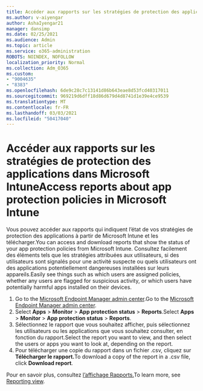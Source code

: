 ```yaml
---
title: Accéder aux rapports sur les stratégies de protection des applications dans Microsoft Intune
ms.author: v-aiyengar
author: AshaIyengar21
manager: dansimp
ms.date: 02/25/2021
ms.audience: Admin
ms.topic: article
ms.service: o365-administration
ROBOTS: NOINDEX, NOFOLLOW
localization_priority: Normal
ms.collection: Adm_O365
ms.custom:
- "9004635"
- "8383"
ms.openlocfilehash: 6de9c28c7c13141d86b643eae8d53fcd40317011
ms.sourcegitcommit: 969219d6dff18d86d679d4d8741d1e39e4ce9539
ms.translationtype: MT
ms.contentlocale: fr-FR
ms.lasthandoff: 03/03/2021
ms.locfileid: "50417040"
---
```

# <a name="access-reports-about-app-protection-policies-in-microsoft-intune"></a><span data-ttu-id="65fe3-102">Accéder aux rapports sur les stratégies de protection des applications dans Microsoft Intune</span><span class="sxs-lookup"><span data-stu-id="65fe3-102">Access reports about app protection policies in Microsoft Intune</span></span>

<span data-ttu-id="65fe3-103">Vous pouvez accéder aux rapports qui indiquent l’état de vos stratégies de protection des applications à partir de Microsoft Intune et les télécharger.</span><span class="sxs-lookup"><span data-stu-id="65fe3-103">You can access and download reports that show the status of your app protection policies from Microsoft Intune.</span></span> <span data-ttu-id="65fe3-104">Consultez facilement des éléments tels que les stratégies attribuées aux utilisateurs, si des utilisateurs sont signalés pour une activité suspecte ou quels utilisateurs ont des applications potentiellement dangereuses installées sur leurs appareils.</span><span class="sxs-lookup"><span data-stu-id="65fe3-104">Easily see things such as which users are assigned policies, whether any users are flagged for suspicious activity, or which users have potentially harmful apps installed on their devices.</span></span>

1. <span data-ttu-id="65fe3-105">Go to the [Microsoft Endpoint Manager admin center](https://go.microsoft.com/fwlink/?linkid=2109431).</span><span class="sxs-lookup"><span data-stu-id="65fe3-105">Go to the [Microsoft Endpoint Manager admin center](https://go.microsoft.com/fwlink/?linkid=2109431).</span></span>
1. <span data-ttu-id="65fe3-106">Select **Apps**  >  **Monitor**  >  **App protection status**  >  **Reports**.</span><span class="sxs-lookup"><span data-stu-id="65fe3-106">Select **Apps** > **Monitor** > **App protection status** > **Reports**.</span></span>
1. <span data-ttu-id="65fe3-107">Sélectionnez le rapport que vous souhaitez afficher, puis sélectionnez les utilisateurs ou les applications que vous souhaitez consulter, en fonction du rapport.</span><span class="sxs-lookup"><span data-stu-id="65fe3-107">Select the report you want to view, and then select the users or apps you want to look at, depending on the report.</span></span>
1. <span data-ttu-id="65fe3-108">Pour télécharger une copie du rapport dans un fichier .csv, cliquez sur **Télécharger le rapport.**</span><span class="sxs-lookup"><span data-stu-id="65fe3-108">To download a copy of the report in a .csv file, click **Download report**.</span></span>

<span data-ttu-id="65fe3-109">Pour en savoir plus, consultez [l’affichage Rapports.](https://go.microsoft.com/fwlink/?linkid=2109431)</span><span class="sxs-lookup"><span data-stu-id="65fe3-109">To learn more, see [Reporting view](https://go.microsoft.com/fwlink/?linkid=2109431).</span></span>
